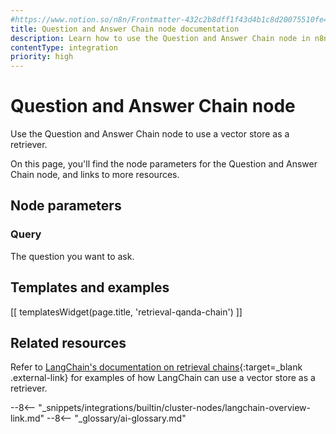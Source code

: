 ```yaml
---
#https://www.notion.so/n8n/Frontmatter-432c2b8dff1f43d4b1c8d20075510fe4
title: Question and Answer Chain node documentation
description: Learn how to use the Question and Answer Chain node in n8n. Follow technical documentation to integrate Question and Answer Chain node into your workflows.
contentType: integration
priority: high
---
```


# Question and Answer Chain node

Use the Question and Answer Chain node to use a vector store as a retriever.

On this page, you'll find the node parameters for the Question and Answer Chain node, and links to more resources.

## Node parameters

### Query

The question you want to ask.

## Templates and examples

<!-- see https://www.notion.so/n8n/Pull-in-templates-for-the-integrations-pages-37c716837b804d30a33b47475f6e3780 -->
[[ templatesWidget(page.title, 'retrieval-qanda-chain') ]]

## Related resources

Refer to [LangChain's documentation on retrieval chains](https://js.langchain.com/docs/tutorials/rag/){:target=_blank .external-link} for examples of how LangChain can use a vector store as a retriever.

--8<-- "_snippets/integrations/builtin/cluster-nodes/langchain-overview-link.md"
--8<-- "_glossary/ai-glossary.md"
